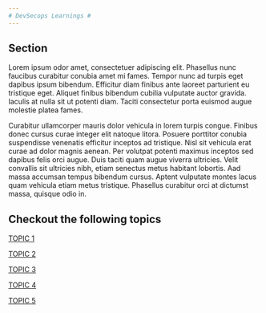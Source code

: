 ```yaml
---
# DevSecops Learnings #
---
```


## Section ##

Lorem ipsum odor amet, consectetuer adipiscing elit. Phasellus nunc faucibus curabitur conubia amet mi fames. Tempor nunc ad turpis eget dapibus ipsum bibendum. Efficitur diam finibus ante laoreet parturient eu tristique eget. Aliquet finibus bibendum cubilia vulputate auctor gravida. Iaculis at nulla sit ut potenti diam. Taciti consectetur porta euismod augue molestie platea fames.

Curabitur ullamcorper mauris dolor vehicula in lorem turpis congue. Finibus donec cursus curae integer elit natoque litora. Posuere porttitor conubia suspendisse venenatis efficitur inceptos ad tristique. Nisl sit vehicula erat curae ad dolor magnis aenean. Per volutpat potenti maximus inceptos sed dapibus felis orci augue. Duis taciti quam augue viverra ultricies. Velit convallis sit ultricies nibh, etiam senectus metus habitant lobortis. Aad massa accumsan tempus bibendum cursus. Aptent vulputate montes lacus quam vehicula etiam metus tristique. Phasellus curabitur orci at dictumst massa, quisque odio in.

## Checkout the following topics ##

[TOPIC 1](posts/2024-12-04-First.md)

[TOPIC 2](posts/2024-12-04-Second.md)

[TOPIC 3](posts/2024-12-04-Third.md)

[TOPIC 4](posts/2024-12-04-Fourth.md)

[TOPIC 5](posts/2024-12-04-Fifth.md)
